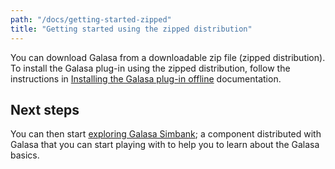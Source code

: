 ```yaml
---
path: "/docs/getting-started-zipped"
title: "Getting started using the zipped distribution"
---
```



You can download Galasa from a downloadable zip file (zipped distribution). To install the Galasa plug-in using the zipped distribution, follow the instructions in [Installing the Galasa plug-in offline](installing-offline) documentation.

## Next steps

You can then start [exploring Galasa Simbank](../cli-command-reference/simbank-cli.md); a component distributed with Galasa that you can start playing with to help you to learn about the Galasa basics.
